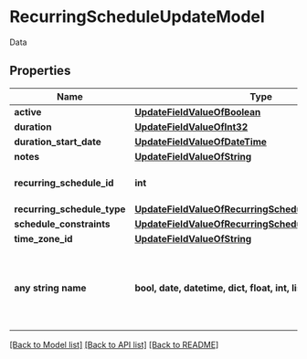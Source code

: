 # RecurringScheduleUpdateModel

Data

## Properties
Name | Type | Description | Notes
------------ | ------------- | ------------- | -------------
**active** | [**UpdateFieldValueOfBoolean**](UpdateFieldValueOfBoolean.md) |  | [optional] 
**duration** | [**UpdateFieldValueOfInt32**](UpdateFieldValueOfInt32.md) |  | [optional] 
**duration_start_date** | [**UpdateFieldValueOfDateTime**](UpdateFieldValueOfDateTime.md) |  | [optional] 
**notes** | [**UpdateFieldValueOfString**](UpdateFieldValueOfString.md) |  | [optional] 
**recurring_schedule_id** | **int** | Unique ID for this schedule | [optional] 
**recurring_schedule_type** | [**UpdateFieldValueOfRecurringScheduleType**](UpdateFieldValueOfRecurringScheduleType.md) |  | [optional] 
**schedule_constraints** | [**UpdateFieldValueOfRecurringScheduleValueModelArray**](UpdateFieldValueOfRecurringScheduleValueModelArray.md) |  | [optional] 
**time_zone_id** | [**UpdateFieldValueOfString**](UpdateFieldValueOfString.md) |  | [optional] 
**any string name** | **bool, date, datetime, dict, float, int, list, str, none_type** | any string name can be used but the value must be the correct type | [optional]

[[Back to Model list]](../README.md#documentation-for-models) [[Back to API list]](../README.md#documentation-for-api-endpoints) [[Back to README]](../README.md)


